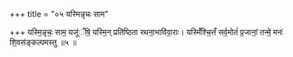 +++
title = "०५ यस्मिन्नृचः साम"

+++
यस्मि॒न्नृचः॒ साम॒ यजू॑ँषि॒ यस्मि॒न् प्रति॑ष्ठिता रथना॒भावि॑वा॒राः। यस्मिँ॑श्चि॒त्तँ सर्व॒मोतं॑ प्र॒जानां॒ तन्मे॒ मनः॑ शि॒वस॑ङ्कल्पमस्तु ॥५ ॥